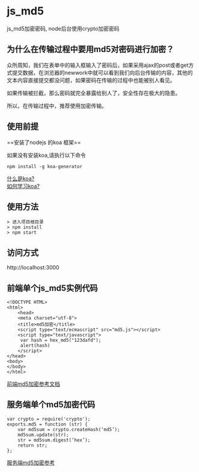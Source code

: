 # js_md5
js_md5加密密码, node后台使用crypto加密密码

## 为什么在传输过程中要用md5对密码进行加密？
众所周知，我们在表单中的输入框输入了密码后，如果采用ajax的post或者get方式提交数据，在浏览器的newwork中就可以看到我们向后台传输的内容，其他的文本内容直接提交都没问题，如果密码在传输的过程中也能被别人看见。

如果传输被拦截，那么密码就完全暴露给别人了，安全性存在极大的隐患。

所以，在传输过程中，推荐使用加密传输。

## 使用前提
==安装了nodejs 的koa 框架==  

如果没有安装koa,请执行以下命令  

```
npm install -g koa-generator
```

[什么是koa?](https://www.zhihu.com/question/38879363)  
[如何学习koa? ](http://17koa.com/koa-generator-examples/koa-generator/install.html)

## 使用方法
```
> 进入项目根目录
> npm install
> npm start

```

## 访问方式
http://localhost:3000



## 前端单个js_md5实例代码
```
<!DOCTYPE HTML>
<html>
	<head>
	<meta charset="utf-8">
	<title>md5加密</title>
	<script type="text/ecmascript" src="md5.js"></script>
	<script type="text/javascript">
	 var hash = hex_md5("123dafd");
	 alert(hash)
	</script>
</head>
<body>
</body>
</html>
```
[前端md5加密参考文档](http://www.jb51.net/article/82831.htm)


## 服务端单个md5加密代码
```
var crypto = require('crypto');
exports.md5 = function (str) {
	var md5sum = crypto.createHash(‘md5’);
	md5sum.update(str);
	str = md5sum.digest(‘hex’);
	return str;
};
```
[服务端md5加密参考](http://cnodejs.org/topic/501967e0f767cc9a518a08f4)



